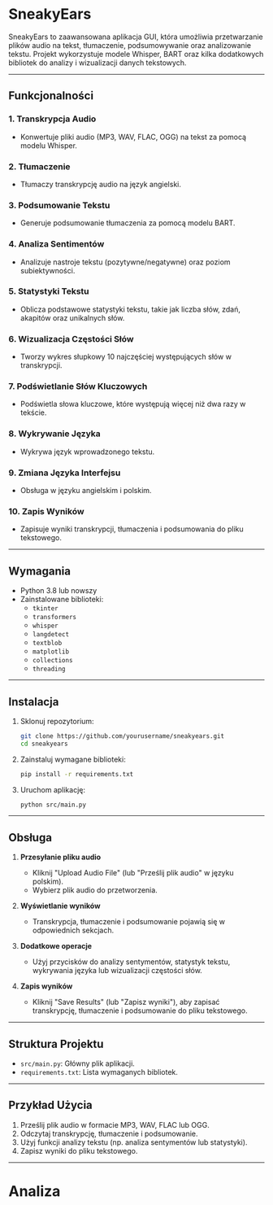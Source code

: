 # SneakyEars

SneakyEars to zaawansowana aplikacja GUI, która umożliwia przetwarzanie plików audio na tekst, tłumaczenie, podsumowywanie oraz analizowanie tekstu. Projekt wykorzystuje modele Whisper, BART oraz kilka dodatkowych bibliotek do analizy i wizualizacji danych tekstowych.

---

## Funkcjonalności

### 1. **Transkrypcja Audio**

- Konwertuje pliki audio (MP3, WAV, FLAC, OGG) na tekst za pomocą modelu Whisper.

### 2. **Tłumaczenie**

- Tłumaczy transkrypcję audio na język angielski.

### 3. **Podsumowanie Tekstu**

- Generuje podsumowanie tłumaczenia za pomocą modelu BART.

### 4. **Analiza Sentimentów**

- Analizuje nastroje tekstu (pozytywne/negatywne) oraz poziom subiektywności.

### 5. **Statystyki Tekstu**

- Oblicza podstawowe statystyki tekstu, takie jak liczba słów, zdań, akapitów oraz unikalnych słów.

### 6. **Wizualizacja Częstości Słów**

- Tworzy wykres słupkowy 10 najczęściej występujących słów w transkrypcji.

### 7. **Podświetlanie Słów Kluczowych**

- Podświetla słowa kluczowe, które występują więcej niż dwa razy w tekście.

### 8. **Wykrywanie Języka**

- Wykrywa język wprowadzonego tekstu.

### 9. **Zmiana Języka Interfejsu**

- Obsługa w języku angielskim i polskim.

### 10. **Zapis Wyników**

- Zapisuje wyniki transkrypcji, tłumaczenia i podsumowania do pliku tekstowego.

---

## Wymagania

- Python 3.8 lub nowszy
- Zainstalowane biblioteki:
  - `tkinter`
  - `transformers`
  - `whisper`
  - `langdetect`
  - `textblob`
  - `matplotlib`
  - `collections`
  - `threading`

---

## Instalacja

1. Sklonuj repozytorium:

   ```bash
   git clone https://github.com/yourusername/sneakyears.git
   cd sneakyears
   ```

2. Zainstaluj wymagane biblioteki:

   ```bash
   pip install -r requirements.txt
   ```

3. Uruchom aplikację:
   ```bash
   python src/main.py
   ```

---

## Obsługa

1. **Przesyłanie pliku audio**

   - Kliknij "Upload Audio File" (lub "Prześlij plik audio" w języku polskim).
   - Wybierz plik audio do przetworzenia.

2. **Wyświetlanie wyników**

   - Transkrypcja, tłumaczenie i podsumowanie pojawią się w odpowiednich sekcjach.

3. **Dodatkowe operacje**

   - Użyj przycisków do analizy sentymentów, statystyk tekstu, wykrywania języka lub wizualizacji częstości słów.

4. **Zapis wyników**
   - Kliknij "Save Results" (lub "Zapisz wyniki"), aby zapisać transkrypcję, tłumaczenie i podsumowanie do pliku tekstowego.

---

## Struktura Projektu

- `src/main.py`: Główny plik aplikacji.
- `requirements.txt`: Lista wymaganych bibliotek.

---

## Przykład Użycia

1. Prześlij plik audio w formacie MP3, WAV, FLAC lub OGG.
2. Odczytaj transkrypcję, tłumaczenie i podsumowanie.
3. Użyj funkcji analizy tekstu (np. analiza sentymentów lub statystyki).
4. Zapisz wyniki do pliku tekstowego.

---

# Analiza
